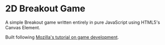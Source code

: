 # 2D Breakout Game

A simple Breakout game written entirely in pure JavaScript using HTML5's Canvas Element.

Built following [Mozilla's tutorial on game development](https://developer.mozilla.org/en-US/docs/Games/Tutorials/2D_Breakout_game_pure_JavaScript).
